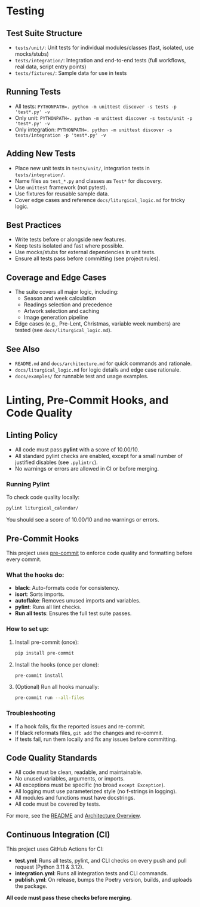 # Testing

## Test Suite Structure
- `tests/unit/`: Unit tests for individual modules/classes (fast, isolated, use mocks/stubs)
- `tests/integration/`: Integration and end-to-end tests (full workflows, real data, script entry points)
- `tests/fixtures/`: Sample data for use in tests

## Running Tests
- All tests: `PYTHONPATH=. python -m unittest discover -s tests -p 'test*.py' -v`
- Only unit: `PYTHONPATH=. python -m unittest discover -s tests/unit -p 'test*.py' -v`
- Only integration: `PYTHONPATH=. python -m unittest discover -s tests/integration -p 'test*.py' -v`

## Adding New Tests
- Place new unit tests in `tests/unit/`, integration tests in `tests/integration/`.
- Name files as `test_*.py` and classes as `Test*` for discovery.
- Use `unittest` framework (not pytest).
- Use fixtures for reusable sample data.
- Cover edge cases and reference `docs/liturgical_logic.md` for tricky logic.

## Best Practices
- Write tests before or alongside new features.
- Keep tests isolated and fast where possible.
- Use mocks/stubs for external dependencies in unit tests.
- Ensure all tests pass before committing (see project rules).

## Coverage and Edge Cases
- The suite covers all major logic, including:
  - Season and week calculation
  - Readings selection and precedence
  - Artwork selection and caching
  - Image generation pipeline
- Edge cases (e.g., Pre-Lent, Christmas, variable week numbers) are tested (see `docs/liturgical_logic.md`).

## See Also
- `README.md` and `docs/architecture.md` for quick commands and rationale.
- `docs/liturgical_logic.md` for logic details and edge case rationale.
- `docs/examples/` for runnable test and usage examples.

# Linting, Pre-Commit Hooks, and Code Quality

## Linting Policy

- All code must pass **pylint** with a score of 10.00/10.
- All standard pylint checks are enabled, except for a small number of justified disables (see `.pylintrc`).
- No warnings or errors are allowed in CI or before merging.

### Running Pylint

To check code quality locally:

```sh
pylint liturgical_calendar/
```

You should see a score of 10.00/10 and no warnings or errors.

## Pre-Commit Hooks

This project uses [pre-commit](https://pre-commit.com/) to enforce code quality and formatting before every commit.

### What the hooks do:

- **black**: Auto-formats code for consistency.
- **isort**: Sorts imports.
- **autoflake**: Removes unused imports and variables.
- **pylint**: Runs all lint checks.
- **Run all tests**: Ensures the full test suite passes.

### How to set up:

1. Install pre-commit (once):
   ```sh
   pip install pre-commit
   ```
2. Install the hooks (once per clone):
   ```sh
   pre-commit install
   ```
3. (Optional) Run all hooks manually:
   ```sh
   pre-commit run --all-files
   ```

### Troubleshooting

- If a hook fails, fix the reported issues and re-commit.
- If black reformats files, `git add` the changes and re-commit.
- If tests fail, run them locally and fix any issues before committing.

## Code Quality Standards

- All code must be clean, readable, and maintainable.
- No unused variables, arguments, or imports.
- All exceptions must be specific (no broad `except Exception`).
- All logging must use parameterized style (no f-strings in logging).
- All modules and functions must have docstrings.
- All code must be covered by tests.

For more, see the [README](../README.md) and [Architecture Overview](architecture.md).

## Continuous Integration (CI)

This project uses GitHub Actions for CI:

- **test.yml**: Runs all tests, pylint, and CLI checks on every push and pull request (Python 3.11 & 3.12).
- **integration.yml**: Runs all integration tests and CLI commands.
- **publish.yml**: On release, bumps the Poetry version, builds, and uploads the package.

**All code must pass these checks before merging.**

